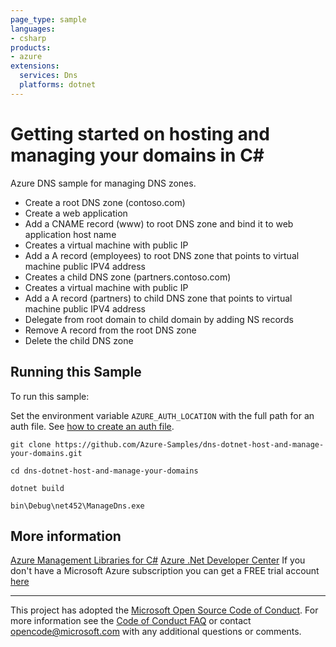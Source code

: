 ```yaml
---
page_type: sample
languages:
- csharp
products:
- azure
extensions:
  services: Dns
  platforms: dotnet
---
```


# Getting started on hosting and managing your domains in C# #

 Azure DNS sample for managing DNS zones.
  - Create a root DNS zone (contoso.com)
  - Create a web application
  - Add a CNAME record (www) to root DNS zone and bind it to web application host name
  - Creates a virtual machine with public IP
  - Add a A record (employees) to root DNS zone that points to virtual machine public IPV4 address
  - Creates a child DNS zone (partners.contoso.com)
  - Creates a virtual machine with public IP
  - Add a A record (partners) to child DNS zone that points to virtual machine public IPV4 address
  - Delegate from root domain to child domain by adding NS records
  - Remove A record from the root DNS zone
  - Delete the child DNS zone


## Running this Sample ##

To run this sample:

Set the environment variable `AZURE_AUTH_LOCATION` with the full path for an auth file. See [how to create an auth file](https://github.com/Azure/azure-libraries-for-net/blob/master/AUTH.md).

    git clone https://github.com/Azure-Samples/dns-dotnet-host-and-manage-your-domains.git

    cd dns-dotnet-host-and-manage-your-domains

    dotnet build

    bin\Debug\net452\ManageDns.exe

## More information ##

[Azure Management Libraries for C#](https://github.com/Azure/azure-sdk-for-net/tree/Fluent)
[Azure .Net Developer Center](https://azure.microsoft.com/en-us/develop/net/)
If you don't have a Microsoft Azure subscription you can get a FREE trial account [here](http://go.microsoft.com/fwlink/?LinkId=330212)

---

This project has adopted the [Microsoft Open Source Code of Conduct](https://opensource.microsoft.com/codeofconduct/). For more information see the [Code of Conduct FAQ](https://opensource.microsoft.com/codeofconduct/faq/) or contact [opencode@microsoft.com](mailto:opencode@microsoft.com) with any additional questions or comments.
